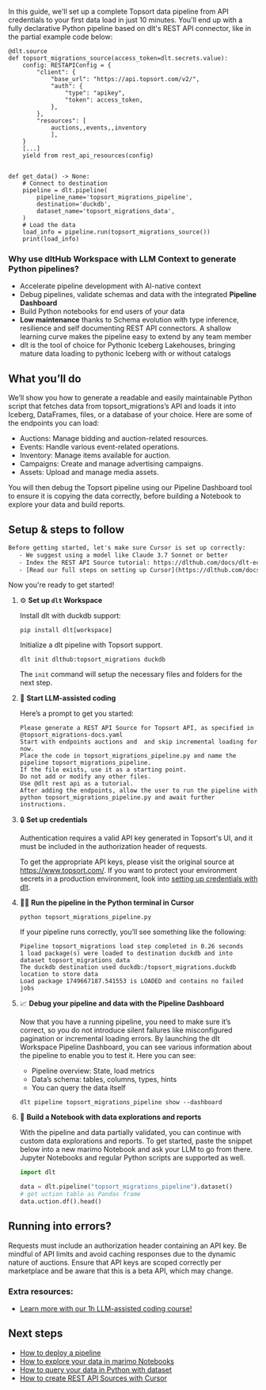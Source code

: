 In this guide, we'll set up a complete Topsort data pipeline from API credentials to your first data load in just 10 minutes. You'll end up with a fully declarative Python pipeline based on dlt's REST API connector, like in the partial example code below:

```python-outcome
@dlt.source
def topsort_migrations_source(access_token=dlt.secrets.value):
    config: RESTAPIConfig = {
        "client": {
            "base_url": "https://api.topsort.com/v2/",
            "auth": {
                "type": "apikey",
                "token": access_token,
            },
        },
        "resources": [
            auctions,,events,,inventory
            ],
    }
    [...]
    yield from rest_api_resources(config)


def get_data() -> None:
    # Connect to destination
    pipeline = dlt.pipeline(
        pipeline_name='topsort_migrations_pipeline',
        destination='duckdb',
        dataset_name='topsort_migrations_data', 
    )
    # Load the data
    load_info = pipeline.run(topsort_migrations_source())
    print(load_info) 
```

### Why use dltHub Workspace with LLM Context to generate Python pipelines?

- Accelerate pipeline development with AI-native context
- Debug pipelines, validate schemas and data with the integrated **Pipeline Dashboard**
- Build Python notebooks for end users of your data
- **Low maintenance** thanks to Schema evolution with type inference, resilience and self documenting REST API connectors. A shallow learning curve makes the pipeline easy to extend by any team member
- dlt is the tool of choice for Pythonic Iceberg Lakehouses, bringing mature data loading to pythonic Iceberg with or without catalogs

## What you’ll do

We’ll show you how to generate a readable and easily maintainable Python script that fetches data from topsort_migrations’s API and loads it into Iceberg, DataFrames, files, or a database of your choice. Here are some of the endpoints you can load:

- Auctions: Manage bidding and auction-related resources.
- Events: Handle various event-related operations.
- Inventory: Manage items available for auction.
- Campaigns: Create and manage advertising campaigns.
- Assets: Upload and manage media assets.

You will then debug the Topsort pipeline using our Pipeline Dashboard tool to ensure it is copying the data correctly, before building a Notebook to explore your data and build reports.

## Setup & steps to follow

```default
Before getting started, let's make sure Cursor is set up correctly:
   - We suggest using a model like Claude 3.7 Sonnet or better
   - Index the REST API Source tutorial: https://dlthub.com/docs/dlt-ecosystem/verified-sources/rest_api/ and add it to context as **@dlt rest api**
   - [Read our full steps on setting up Cursor](https://dlthub.com/docs/dlt-ecosystem/llm-tooling/cursor-restapi#23-configuring-cursor-with-documentation)
```

Now you're ready to get started!

1. ⚙️ **Set up `dlt` Workspace**
    
    Install dlt with duckdb support:
    ```shell
    pip install dlt[workspace]
    ```

    Initialize a dlt pipeline with Topsort support.
    ```shell
    dlt init dlthub:topsort_migrations duckdb
    ```

    The `init` command will setup the necessary files and folders for the next step.
    
2. 🤠 **Start LLM-assisted coding**
    
    Here’s a prompt to get you started:
    
    ```prompt
    Please generate a REST API Source for Topsort API, as specified in @topsort_migrations-docs.yaml 
    Start with endpoints auctions and  and skip incremental loading for now. 
    Place the code in topsort_migrations_pipeline.py and name the pipeline topsort_migrations_pipeline. 
    If the file exists, use it as a starting point. 
    Do not add or modify any other files. 
    Use @dlt rest api as a tutorial. 
    After adding the endpoints, allow the user to run the pipeline with python topsort_migrations_pipeline.py and await further instructions.
    ```

    
3. 🔒 **Set up credentials** 
    
    Authentication requires a valid API key generated in Topsort's UI, and it must be included in the authorization header of requests.
    
    To get the appropriate API keys, please visit the original source at https://www.topsort.com/.
    If you want to protect your environment secrets in a production environment, look into [setting up credentials with dlt](https://dlthub.com/docs/walkthroughs/add_credentials).
    
4. 🏃‍♀️ **Run the pipeline in the Python terminal in Cursor**
    
    ```shell
    python topsort_migrations_pipeline.py
    ```
    
    If your pipeline runs correctly, you’ll see something like the following:
    
    ```shell
    Pipeline topsort_migrations load step completed in 0.26 seconds
    1 load package(s) were loaded to destination duckdb and into dataset topsort_migrations_data
    The duckdb destination used duckdb:/topsort_migrations.duckdb location to store data
    Load package 1749667187.541553 is LOADED and contains no failed jobs
    ```
    
5. 📈 **Debug your pipeline and data with the Pipeline Dashboard**

    Now that you have a running pipeline, you need to make sure it’s correct, so you do not introduce silent failures like misconfigured pagination or incremental loading errors. By launching the dlt Workspace Pipeline Dashboard, you can see various information about the pipeline to enable you to test it. Here you can see:
    - Pipeline overview: State, load metrics
    - Data’s schema: tables, columns, types, hints
    - You can query the data itself
    
    ```shell
    dlt pipeline topsort_migrations_pipeline show --dashboard
    ```
    
6. 🐍 **Build a Notebook with data explorations and reports**

    With the pipeline and data partially validated, you can continue with custom data explorations and reports. To get started, paste the snippet below into a new marimo Notebook and ask your LLM to go from there. Jupyter Notebooks and regular Python scripts are supported as well.

    
    ```python
    import dlt

   data = dlt.pipeline("topsort_migrations_pipeline").dataset()
   # get uction table as Pandas frame
   data.uction.df().head()
    ```

## Running into errors?

Requests must include an authorization header containing an API key. Be mindful of API limits and avoid caching responses due to the dynamic nature of auctions. Ensure that API keys are scoped correctly per marketplace and be aware that this is a beta API, which may change.

### Extra resources:

- [Learn more with our 1h LLM-assisted coding course!](https://www.youtube.com/watch?v=GGid70rnJuM)

## Next steps

- [How to deploy a pipeline](https://dlthub.com/docs/walkthroughs/deploy-a-pipeline)
- [How to explore your data in marimo Notebooks](https://dlthub.com/docs/general-usage/dataset-access/marimo)
- [How to query your data in Python with dataset](https://dlthub.com/docs/general-usage/dataset-access/dataset)
- [How to create REST API Sources with Cursor](https://dlthub.com/docs/dlt-ecosystem/llm-tooling/cursor-restapi)